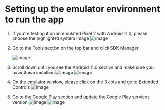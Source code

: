 # Setting up the emulator environment to run the app
1. If you're testing it on an emulated Pixel 2 with Android 11.0, please choose the highlighted system image
   ![image](https://github.com/user-attachments/assets/99e0f758-dbdb-439f-8e52-d42d1d2cea58)

2. Go to the Tools section on the top bar and click SDK Manager

   ![image](https://github.com/user-attachments/assets/513a5c57-006c-4729-9c44-0ddc4337a881)

3. Scroll down until you see the Android 11.0 section and make sure you have these installed:
   ![image](https://github.com/user-attachments/assets/2448b26c-9142-42d7-bb24-20d9a89dab44)
   ![image](https://github.com/user-attachments/assets/5f453114-df94-4d32-84f7-dabe303eba34)

4. On the emulator window, please click on the 3 dots and go to Extended Controls
   ![image](https://github.com/user-attachments/assets/33cc223d-5fc6-4fc9-aff1-6ceae24a25e7)

5. Go to the Google Play section and update the Google Play services version
   ![image](https://github.com/user-attachments/assets/0f0dac9e-5c22-4fbb-ac40-23dbb8ee266e)
   ![image](https://github.com/user-attachments/assets/9c9f2386-c4d1-407b-9adc-94c87a836df2)



   

